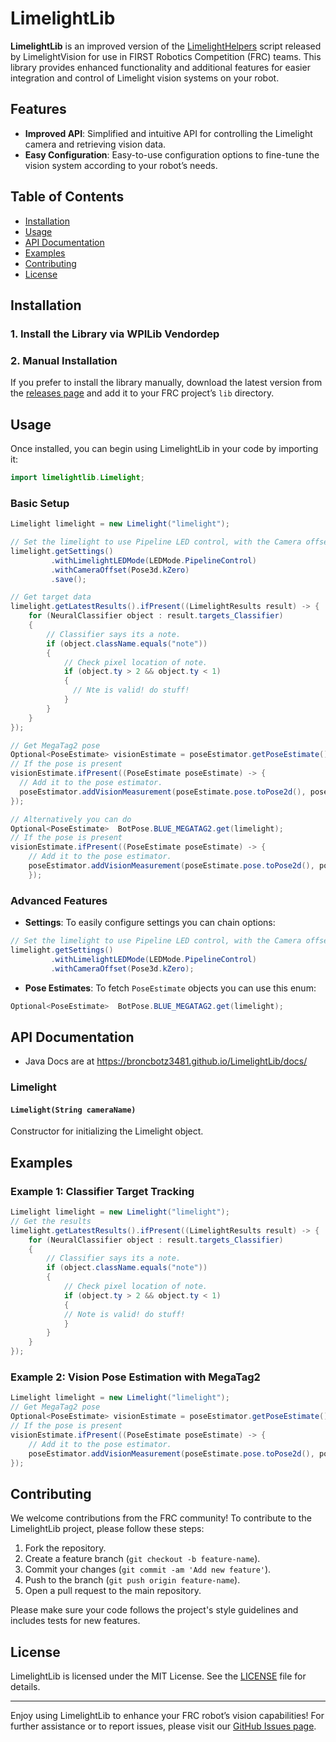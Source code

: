 # LimelightLib

**LimelightLib** is an improved version of the [LimelightHelpers](https://github.com/LimelightVision/limelightlib-wpijava) script released by LimelightVision for use in FIRST Robotics Competition (FRC) teams. This library provides enhanced functionality and additional features for easier integration and control of Limelight vision systems on your robot.

## Features

- **Improved API**: Simplified and intuitive API for controlling the Limelight camera and retrieving vision data.
- **Easy Configuration**: Easy-to-use configuration options to fine-tune the vision system according to your robot’s needs.

## Table of Contents

- [Installation](#installation)
- [Usage](#usage)
- [API Documentation](#api-documentation)
- [Examples](#examples)
- [Contributing](#contributing)
- [License](#license)

## Installation

### 1. Install the Library via WPILib Vendordep

### 2. Manual Installation

If you prefer to install the library manually, download the latest version from the [releases page](https://github.com/your-repo/limelightlib/releases) and add it to your FRC project’s `lib` directory.

## Usage

Once installed, you can begin using LimelightLib in your code by importing it:

```java
import limelightlib.Limelight;
```

### Basic Setup

```java
Limelight limelight = new Limelight("limelight");

// Set the limelight to use Pipeline LED control, with the Camera offset of 0, and save.
limelight.getSettings()
         .withLimelightLEDMode(LEDMode.PipelineControl)
         .withCameraOffset(Pose3d.kZero)
         .save();

// Get target data
limelight.getLatestResults().ifPresent((LimelightResults result) -> {
    for (NeuralClassifier object : result.targets_Classifier)
    {
        // Classifier says its a note.
        if (object.className.equals("note"))
        {
            // Check pixel location of note.
            if (object.ty > 2 && object.ty < 1)
            {
              // Nte is valid! do stuff!
            }
        }
    }
});

// Get MegaTag2 pose
Optional<PoseEstimate> visionEstimate = poseEstimator.getPoseEstimate();
// If the pose is present
visionEstimate.ifPresent((PoseEstimate poseEstimate) -> {
  // Add it to the pose estimator.
  poseEstimator.addVisionMeasurement(poseEstimate.pose.toPose2d(), poseEstimate.timestampSeconds);
});

// Alternatively you can do
Optional<PoseEstimate>  BotPose.BLUE_MEGATAG2.get(limelight);
// If the pose is present
visionEstimate.ifPresent((PoseEstimate poseEstimate) -> {
    // Add it to the pose estimator.
    poseEstimator.addVisionMeasurement(poseEstimate.pose.toPose2d(), poseEstimate.timestampSeconds);
    });
```

### Advanced Features

- **Settings**: To easily configure settings you can chain options:

```java
// Set the limelight to use Pipeline LED control, with the Camera offset of 0, and save.
limelight.getSettings()
         .withLimelightLEDMode(LEDMode.PipelineControl)
         .withCameraOffset(Pose3d.kZero);
```

- **Pose Estimates**: To fetch `PoseEstimate` objects you can use this enum:

```java
Optional<PoseEstimate>  BotPose.BLUE_MEGATAG2.get(limelight);
```


## API Documentation

* Java Docs are at https://broncbotz3481.github.io/LimelightLib/docs/

### Limelight

#### `Limelight(String cameraName)`

Constructor for initializing the Limelight object.

## Examples

### Example 1: Classifier Target Tracking

```java
Limelight limelight = new Limelight("limelight");
// Get the results
limelight.getLatestResults().ifPresent((LimelightResults result) -> {
    for (NeuralClassifier object : result.targets_Classifier)
    {
        // Classifier says its a note.
        if (object.className.equals("note"))
        {
            // Check pixel location of note.
            if (object.ty > 2 && object.ty < 1)
            {
            // Note is valid! do stuff!
            }
        }
    }
});
```

### Example 2: Vision Pose Estimation with MegaTag2

```java
Limelight limelight = new Limelight("limelight");
// Get MegaTag2 pose
Optional<PoseEstimate> visionEstimate = poseEstimator.getPoseEstimate();
// If the pose is present
visionEstimate.ifPresent((PoseEstimate poseEstimate) -> {
    // Add it to the pose estimator.
    poseEstimator.addVisionMeasurement(poseEstimate.pose.toPose2d(), poseEstimate.timestampSeconds);
});
```

## Contributing

We welcome contributions from the FRC community! To contribute to the LimelightLib project, please follow these steps:

1. Fork the repository.
2. Create a feature branch (`git checkout -b feature-name`).
3. Commit your changes (`git commit -am 'Add new feature'`).
4. Push to the branch (`git push origin feature-name`).
5. Open a pull request to the main repository.

Please make sure your code follows the project's style guidelines and includes tests for new features.

## License

LimelightLib is licensed under the MIT License. See the [LICENSE](LICENSE) file for details.

---

Enjoy using LimelightLib to enhance your FRC robot’s vision capabilities! For further assistance or to report issues, please visit our [GitHub Issues page](https://github.com/your-repo/limelightlib/issues).